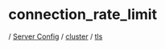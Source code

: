 # connection_rate_limit

/ [Server Config](../../../README.md) / [cluster](../../README.md) / [tls](../README.md) 

